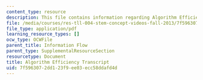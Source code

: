 ```yaml
---
content_type: resource
description: This file contains information regarding Algorithm Efficiency.
file: /media/courses/res-tll-004-stem-concept-videos-fall-2013/7f5963072dd123f9ee03ecc58ddafd4d_MITRES_TLL-004F13_AlgoEff.pdf
file_type: application/pdf
learning_resource_types: []
ocw_type: OCWFile
parent_title: Information Flow
parent_type: SupplementalResourceSection
resourcetype: Document
title: Algorithm Efficiency Transcript
uid: 7f596307-2dd1-23f9-ee03-ecc58ddafd4d
---
```

